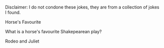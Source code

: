 Disclaimer: I do not condone these jokes, they are from a collection of jokes I found.

Horse's Favourite

What is a horse's favourite Shakepearean play?

Rodeo and Juliet

